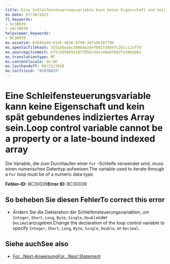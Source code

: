 ```yaml
---
title: Eine Schleifensteuerungsvariable kann keine Eigenschaft und kein spät gebundenes indiziertes Array sein.
ms.date: 07/20/2015
f1_keywords:
- bc30039
- vbc30039
helpviewer_keywords:
- BC30039
ms.assetid: 63846449-b1df-4626-bf99-36fa9b187799
ms.openlocfilehash: 355a36eabc3b0b8a2def001f4804fc2bcc12af79
ms.sourcegitcommit: bf5c5850654187705bc94cc40ebfb62fe346ab02
ms.translationtype: MT
ms.contentlocale: de-DE
ms.lasthandoff: 09/23/2020
ms.locfileid: "91078033"
---
```

# <a name="loop-control-variable-cannot-be-a-property-or-a-late-bound-indexed-array"></a><span data-ttu-id="6782f-102">Eine Schleifensteuerungsvariable kann keine Eigenschaft und kein spät gebundenes indiziertes Array sein.</span><span class="sxs-lookup"><span data-stu-id="6782f-102">Loop control variable cannot be a property or a late-bound indexed array</span></span>

<span data-ttu-id="6782f-103">Die Variable, die zum Durchlaufen einer `For` -Schleife verwendet wird, muss einen numerischen Datentyp aufweisen.</span><span class="sxs-lookup"><span data-stu-id="6782f-103">The variable used to iterate through a `For` loop must be of a numeric data type.</span></span>  
  
 <span data-ttu-id="6782f-104">**Fehler-ID:** BC30039</span><span class="sxs-lookup"><span data-stu-id="6782f-104">**Error ID:** BC30039</span></span>  
  
## <a name="to-correct-this-error"></a><span data-ttu-id="6782f-105">So beheben Sie diesen Fehler</span><span class="sxs-lookup"><span data-stu-id="6782f-105">To correct this error</span></span>  
  
- <span data-ttu-id="6782f-106">Ändern Sie die Deklaration der Schleifensteuerungsvariablen, um `Integer`, `Short`, `Long`, `Byte`, `Single`, `Double`oder `Decimal`anzugeben.</span><span class="sxs-lookup"><span data-stu-id="6782f-106">Change the declaration of the loop control variable to specify `Integer`, `Short`, `Long`, `Byte`, `Single`, `Double`, or `Decimal`.</span></span>  
  
## <a name="see-also"></a><span data-ttu-id="6782f-107">Siehe auch</span><span class="sxs-lookup"><span data-stu-id="6782f-107">See also</span></span>

- [<span data-ttu-id="6782f-108">For...Next-Anweisung</span><span class="sxs-lookup"><span data-stu-id="6782f-108">For...Next Statement</span></span>](../language-reference/statements/for-next-statement.md)
